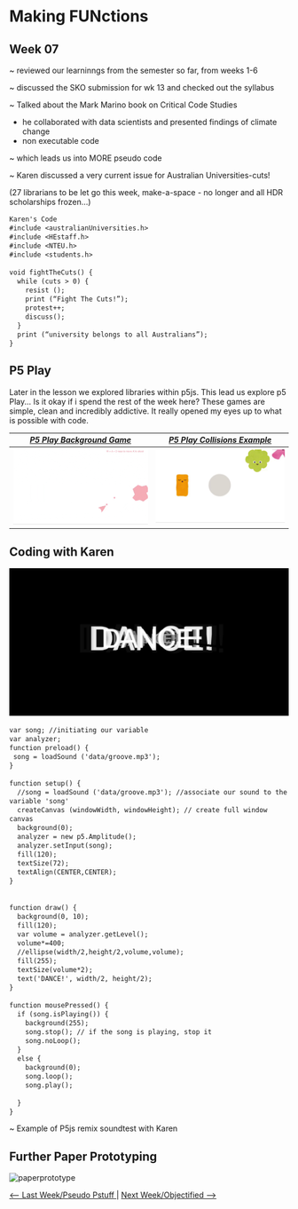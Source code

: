 # Making FUNctions 

## Week 07 

~ reviewed our learninngs from the semester so far, from weeks 1-6

~ discussed the SKO submission for wk 13 and checked out the syllabus 

~ Talked about the Mark Marino book on Critical Code Studies 
  - he collaborated with data scientists and presented findings of climate change 
  - non executable code
  
~ which leads us into MORE pseudo code 

~ Karen discussed a very current issue for Australian Universities-cuts! 

(27 librarians to be let go this week, make-a-space - no longer and all HDR scholarships frozen...) 

```
Karen's Code
#include <australianUniversities.h>
#include <HEstaff.h>
#include <NTEU.h>
#include <students.h> 

void fightTheCuts() {
  while (cuts > 0) {
    resist ();
    print (“Fight The Cuts!”);
    protest++; 
    discuss();
  }
  print (“university belongs to all Australians”);
} 
``` 
## P5 Play

Later in the lesson we explored libraries within p5js. This lead us explore p5 Play... Is it okay if i spend the rest of the week here? These games are simple, clean and incredibly addictive. It really opened my eyes up to what is possible with code. 

[*P5 Play Background Game*](https://molleindustria.github.io/p5.play/) | [*P5 Play Collisions Example*](https://molleindustria.github.io/p5.play/examples/index.html?fileName=collisions.js)
:-------------------------:|:-------------------------: 
![](p5play.gif) | ![](p5playanimations.gif)

## Coding with Karen 

![](dance.jpg)

```
var song; //initiating our variable
var analyzer;
function preload() {
 song = loadSound ('data/groove.mp3'); 
}

function setup() {
  //song = loadSound ('data/groove.mp3'); //associate our sound to the variable 'song'
  createCanvas (windowWidth, windowHeight); // create full window canvas
  background(0);
  analyzer = new p5.Amplitude();
  analyzer.setInput(song);
  fill(120);
  textSize(72);
  textAlign(CENTER,CENTER);
}


function draw() {
  background(0, 10);
  fill(120);
  var volume = analyzer.getLevel();
  volume*=400;
  //ellipse(width/2,height/2,volume,volume);
  fill(255);
  textSize(volume*2);
  text('DANCE!', width/2, height/2);
}

function mousePressed() {
  if (song.isPlaying()) {
    background(255);
    song.stop(); // if the song is playing, stop it
    song.noLoop();
  }
  else {
    background(0);
    song.loop();
    song.play();
    
  }
}
```
~ Example of P5js remix soundtest with Karen 

## Further Paper Prototyping

![paperprototype](pp.gif) 

<a href='https://bridieotoole.github.io/codewords/week_06/'> <-- Last Week/Pseudo Pstuff </a> | <a href='https://bridieotoole.github.io/codewords/week_08/'> Next Week/Objectified --> </a>
  
